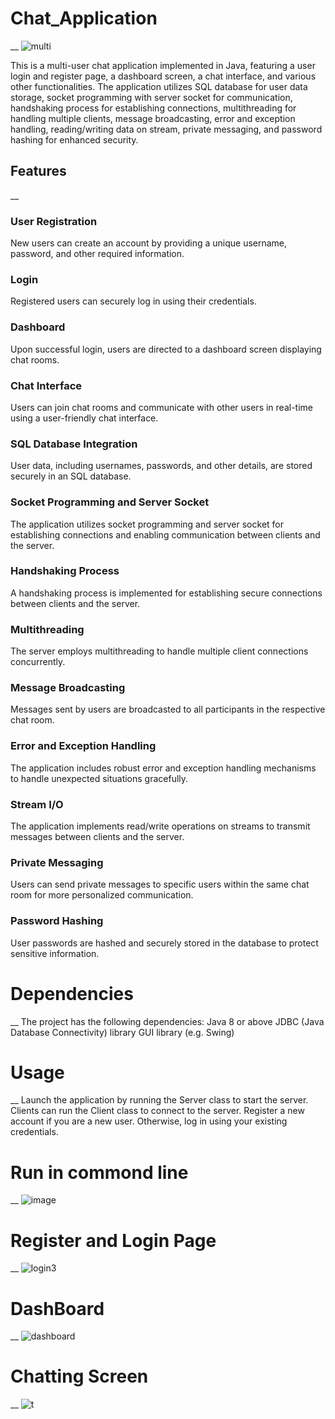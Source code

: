 # Chat_Application
__
![multi](https://github.com/Nehakumari27/Chat_Application/assets/138155534/6076a133-2abe-4022-8743-368771800d99)



This is a multi-user chat application implemented in Java, featuring a user login and register page, a dashboard screen, a chat interface, and various other functionalities. The application utilizes SQL database for user data storage, socket programming with server socket for communication, handshaking process for establishing connections, multithreading for handling multiple clients, message broadcasting, error and exception handling, reading/writing data on stream, private messaging, and password hashing for enhanced security.
## Features
__
### User Registration
New users can create an account by providing a unique username, password, and other required information.
### Login
Registered users can securely log in using their credentials.
### Dashboard
Upon successful login, users are directed to a dashboard screen displaying chat rooms.
### Chat Interface
Users can join chat rooms and communicate with other users in real-time using a user-friendly chat interface.
### SQL Database Integration
User data, including usernames, passwords, and other details, are stored securely in an SQL database.
### Socket Programming and Server Socket
The application utilizes socket programming and server socket for establishing connections and enabling communication between clients and the server.
### Handshaking Process
A handshaking process is implemented for establishing secure connections between clients and the server.
### Multithreading
The server employs multithreading to handle multiple client connections concurrently.
### Message Broadcasting
Messages sent by users are broadcasted to all participants in the respective chat room.
### Error and Exception Handling
The application includes robust error and exception handling mechanisms to handle unexpected situations gracefully.
### Stream I/O
The application implements read/write operations on streams to transmit messages between clients and the server.
### Private Messaging
Users can send private messages to specific users within the same chat room for more personalized communication.
### Password Hashing
User passwords are hashed and securely stored in the database to protect sensitive information.
# Dependencies
__
The project has the following dependencies:
Java 8 or above JDBC (Java Database Connectivity) library GUI library (e.g. Swing)
# Usage
__
Launch the application by running the Server class to start the server.
Clients can run the Client class to connect to the server.
Register a new account if you are a new user. Otherwise, log in using your existing credentials.
# Run in commond line
__
![image](https://github.com/Nehakumari27/Chat_Application/assets/138155534/86aedd24-02a4-443b-9849-314e42bba4a5)

# Register and Login Page
__
![login3](https://github.com/Nehakumari27/Chat_Application/assets/138155534/d978252a-3b4a-49b4-80aa-9c26e1d6db79)
# DashBoard
__
![dashboard](https://github.com/Nehakumari27/Chat_Application/assets/138155534/3f97ca13-bba9-4691-8805-9078927626ec)
# Chatting Screen
__
![t](https://github.com/Nehakumari27/Chat_Application/assets/138155534/9fa1cc74-1ef8-4451-9492-8099d8c1fef6)

